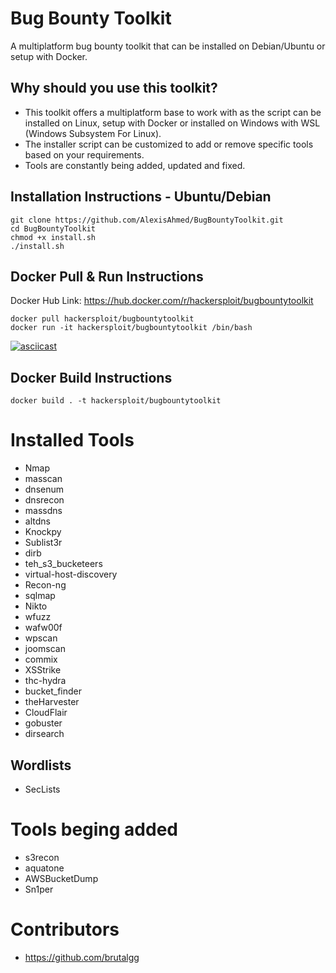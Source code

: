 
# Bug Bounty Toolkit
A multiplatform bug bounty toolkit that can be installed on Debian/Ubuntu or setup with Docker.

## Why should you use this toolkit?
- This toolkit offers a multiplatform base to work with as the script can be installed on Linux, setup with Docker or installed on Windows with WSL (Windows Subsystem For Linux).
- The installer script can be customized to add or remove specific tools based on your requirements.
- Tools are constantly being added, updated and fixed.

## Installation Instructions - Ubuntu/Debian
```
git clone https://github.com/AlexisAhmed/BugBountyToolkit.git
cd BugBountyToolkit
chmod +x install.sh
./install.sh
```
## Docker Pull & Run Instructions
Docker Hub Link: https://hub.docker.com/r/hackersploit/bugbountytoolkit

```
docker pull hackersploit/bugbountytoolkit
docker run -it hackersploit/bugbountytoolkit /bin/bash
```
[![asciicast](https://asciinema.org/a/sMorBlA5yzTIwfdiWzdRR3yEh.svg)](https://asciinema.org/a/sMorBlA5yzTIwfdiWzdRR3yEh)

## Docker Build Instructions
```
docker build . -t hackersploit/bugbountytoolkit
```

# Installed Tools
- Nmap
- masscan
- dnsenum
- dnsrecon
- massdns
- altdns
- Knockpy
- Sublist3r
- dirb
- teh_s3_bucketeers
- virtual-host-discovery
- Recon-ng
- sqlmap
- Nikto
- wfuzz
- wafw00f
- wpscan
- joomscan
- commix
- XSStrike
- thc-hydra
- bucket_finder
- theHarvester
- CloudFlair
- gobuster
- dirsearch

## Wordlists
- SecLists 

# Tools beging added
- s3recon
- aquatone
- AWSBucketDump
- Sn1per

# Contributors
- https://github.com/brutalgg

